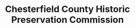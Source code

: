 ---
layout: repo
title: "Chesterfield County Historic Preservation Commission"
id: 1978
permalink: repos/1978/
---